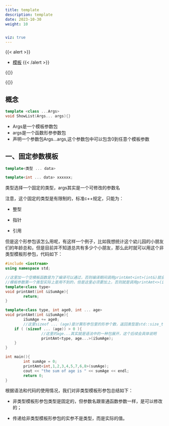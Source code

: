 ```yaml
---
title: template
description: template
date: 2023-10-30
weight: 10


viz: true
---
```

<style>
th, td {
  border: 1px solid rgb(190, 190, 190);
}
</style>
{{< alert >}}
- [模板](https://zhuanlan.zhihu.com/p/394184676)
{{< /alert >}}

{{<alert>}}

{{</alert>}}


## 概念

```c++
template <class ...Args>
void ShowList(Args... args){}
```
- Args是一个模板参数包
- args是一个函数形参参数包
- 声明一个参数包Args...args,这个参数包中可以包含0到任意个模板参数




## 一、固定参数模板


```c++
template<类型 ... data>

template<int ... data> xxxxxx;
```
类型选择一个固定的类型，args其实是一个可修改的参数名

注意，这个固定的类型是有限制的，标准c++规定，只能为：
- 整型

- 指针

- 引用

但是这个形参包该怎么用呢，有这样一个例子，比如我想统计这个幼儿园的小朋友们的年龄总和，但是目前并不知道总共有多少个小朋友，那么此时就可以用这个非类型模板形参包，代码如下：


```c++
#include <iostream>
using namespace std;

//这里加一个空模板函数是为了编译可以通过，否则编译期间调用printAmt<int>(int&)就会找不到可匹配的函数
//模板参数第一个类型实际上是用不到的，但是这里必须要加上，否则就是调用printAmt<>(int&)，模板实参为空，但是模板形参列表是不能为空的
template<class type>
void printAmt(int &iSumAge){
        return;
}

template<class type, int age0, int ... age>
void printAmt(int &iSumAge){
        iSumAge += age0;
        //这里sizeof ... (age)是计算形参包里的形参个数，返回类型是std::size_t，后续同理
    if ( (sizeof ... (age)) > 0 ){
                //这里的age...其实就是语法中的一种包展开，这个后续会具体说明
                printAmt<type, age...>(iSumAge);
    }
}

int main(){
        int sumAge = 0;
        printAmt<int,1,2,3,4,5,7,6,8>(sumAge);
        cout << "the sum of age is " << sumAge << endl;
        return 0;
}
```
根据语法和代码的使用情况，我们对非类型模板形参包总结如下：

- 非类型模板形参包类型是固定的，但参数名跟普通函数参数一样，是可以修改的；

- 传递给非类型模板形参包的实参不是类型，而是实际的值。








